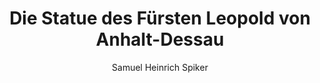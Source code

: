 ---
image: /assets/images/spiker/39b.jpg
author: Samuel Heinrich Spiker
artist: 
engraver: 
title: "Die Statue des Fürsten Leopold von Anhalt-Dessau"
subtitle: 
tags:
  - Statue
layout: post
---